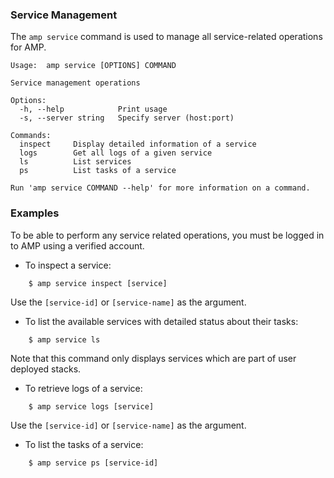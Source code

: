 ### Service Management

The `amp service` command is used to manage all service-related operations for AMP.

    Usage:  amp service [OPTIONS] COMMAND

    Service management operations

    Options:
      -h, --help            Print usage
      -s, --server string   Specify server (host:port)

    Commands:
      inspect     Display detailed information of a service
      logs        Get all logs of a given service
      ls          List services
      ps          List tasks of a service

    Run 'amp service COMMAND --help' for more information on a command.

### Examples

To be able to perform any service related operations, you must be logged in to AMP using a verified account.

* To inspect a service:
```
    $ amp service inspect [service]
```
Use the `[service-id]` or `[service-name]` as the argument.

* To list the available services with detailed status about their tasks:
```
    $ amp service ls
```
Note that this command only displays services which are part of user deployed stacks.

* To retrieve logs of a service:
```
    $ amp service logs [service]
```
Use the `[service-id]` or `[service-name]` as the argument.

* To list the tasks of a service:
```
    $ amp service ps [service-id]
```

